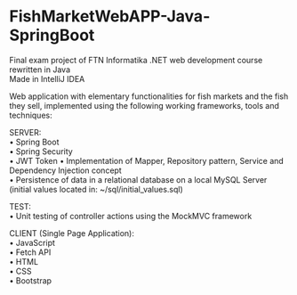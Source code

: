 # FishMarketWebAPP-Java-SpringBoot  
Final exam project of FTN Informatika .NET web development course rewritten in Java  
Made in IntelliJ IDEA

Web application with elementary functionalities for fish markets and the fish they sell, implemented using the following working frameworks, tools and techniques:

SERVER:  
• Spring Boot  
• Spring Security  
• JWT Token 
• Implementation of Mapper, Repository pattern, Service and Dependency Injection concept   
• Persistence of data in a relational database on a local MySQL Server (initial values located in: ~/sql/initial_values.sql)
  
TEST:  
• Unit testing of controller actions using the MockMVC framework
  
CLIENT (Single Page Application):  
• JavaScript  
• Fetch API  
• HTML  
• CSS  
• Bootstrap  
